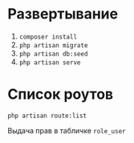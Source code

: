 # Развертывание

1. ``composer install``
2. ``php artisan migrate``
3. ``php artisan db:seed``
4. ``php artisan serve``

# Список роутов
``php artisan route:list``

Выдача прав в табличке ``role_user``
